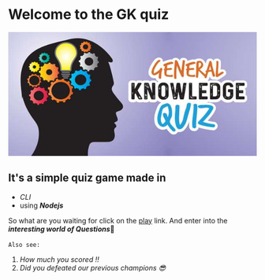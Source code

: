 # Welcome to the GK quiz

[![GK image](gk.jpg)](https://replit.com/@VishalKumar51/GK-quiz?outputonly=1)

## It's a simple quiz game made in

- _CLI_
- using **_Nodejs_**

So what are you waiting for click on the [play](https://replit.com/@VishalKumar51/GK-quiz?outputonly=1) link. And enter into the **_interesting world of Questions_**🥳

`Also see:`

1. _How much you scored !!_
1. _Did you defeated our previous champions 😎_

